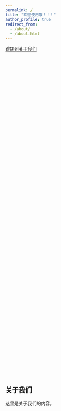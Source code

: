 ```yaml
---
permalink: /
title: "欢迎使用哦！！！"
author_profile: true
redirect_from: 
  - /about/
  - /about.html
---
```


<!DOCTYPE html>
<html>

<body>

  <a href="#about-us">跳转到关于我们</a>

  <div style="height:1000px;"></div> <!-- 模拟页面内容，使页面有足够高度 -->

  <a id="about-us"></a>
  <h2>关于我们</h2>
  <p>这里是关于我们的内容。</p>

</body>

</html>
